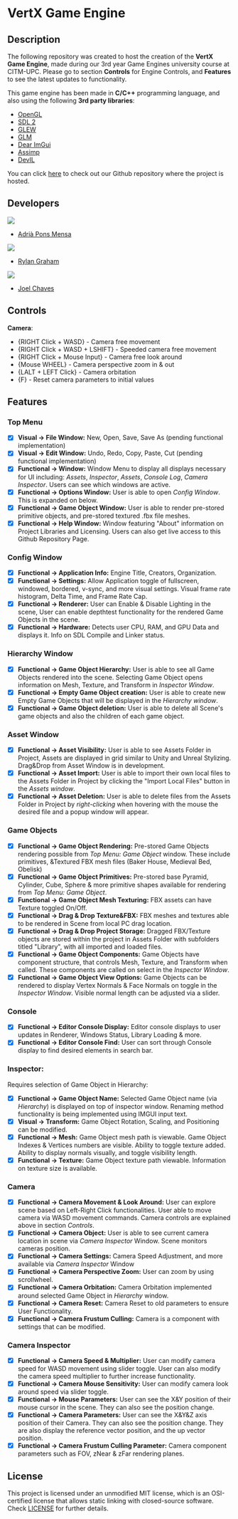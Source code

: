 # VertX Game Engine

## Description

The following repository was created to host the creation of the **VertX Game Engine**, made during our 3rd year Game Engines university course at CITM-UPC. Please go to section **Controls** for Engine Controls, and **Features** to see the latest updates to functionality.
 
This game engine has been made in **C/C++** programming language, and also using the following **3rd party libraries**:

- [OpenGL](https://www.opengl.org/)
- [SDL 2](https://www.libsdl.org/)
- [GLEW](https://glew.sourceforge.net/)
- [GLM](https://glm.g-truc.net/0.9.9/)
- [Dear ImGui](https://github.com/ocornut/imgui)
- [Assimp](https://assimp.org/)
- [DevIL](https://openil.sourceforge.net/)

You can click [here](https://github.com/CITM-UPC/VertX-Game-Engine) to check out our Github repository where the project is hosted.

## Developers

![](https://raw.githubusercontent.com/CITM-UPC/VertX-Game-Engine/main/TeamPhotos/adriapons.jpg)
 - [Adrià Pons Mensa](https://github.com/AdriaPm)
 
![](https://raw.githubusercontent.com/CITM-UPC/VertX-Game-Engine/main/TeamPhotos/rylangraham.jpg)
 - [Rylan Graham](https://github.com/RylanJGraham)

![](https://raw.githubusercontent.com/CITM-UPC/VertX-Game-Engine/main/TeamPhotos/joelchaves.jpg)
- [Joel Chaves](https://github.com/JoeyCM)

## Controls

**Camera**:
- {RIGHT Click + WASD} - Camera free movement
- {RIGHT Click + WASD + LSHIFT} - Speeded camera free movement
- {RIGHT Click + Mouse Input} - Camera free look around
- {Mouse WHEEL} - Camera perspective zoom in & out
- {LALT + LEFT Click} - Camera orbitation
- {F} - Reset camera parameters to initial values

## Features

### Top Menu
- [x] **Visual -> File Window:** New, Open, Save, Save As (pending functional implementation) 
- [x] **Visual -> Edit Window:** Undo, Redo, Copy, Paste, Cut (pending functional implementation)
- [x] **Functional -> Window:** Window Menu to display all displays necessary for UI including: *Assets*, *Inspector*, *Assets*, *Console Log*, *Camera Inspector*. Users can see which windows are active. 
- [x] **Functional -> Options Window:** User is able to open *Config Window*. This is expanded on below. 
- [x] **Functional -> Game Object Window:** User is able to render pre-stored primitive objects, and pre-stored textured .fbx file meshes. 
- [x] **Functional -> Help Window:** Window featuring "About" information on Project Libraries and Licensing. Users can also get live access to this Github Repository Page. 

### Config Window
- [x] **Functional -> Application Info:** Engine Title, Creators, Organization.
- [x] **Functional -> Settings:** Allow Application toggle of fullscreen, windowed, bordered, v-sync, and more visual settings. Visual frame rate histogram, Delta Time, and Frame Rate Cap.
- [x] **Functional -> Renderer:** User can Enable & Disable Lighting in the scene, User can enable depthtest functionality for the rendered Game Objects in the scene.
- [x] **Functional -> Hardware:** Detects user CPU, RAM, and GPU Data and displays it. Info on SDL Compile and Linker status.

### Hierarchy Window
- [x] **Functional -> Game Object Hierarchy:** User is able to see all Game Objects rendered into the scene. Selecting Game Object opens information on Mesh, Texture, and Transform in *Inspector Window*.
- [x] **Functional -> Empty Game Object creation:** User is able to create new Empty Game Objects that will be displayed in the *Hierarchy window*.
- [x] **Functional -> Game Object deletion:** User is able to delete all Scene's game objects and also the children of each game object.

### Asset Window
- [x] **Functional -> Asset Visibility:** User is able to see Assets Folder in Project, Assets are displayed in grid similar to Unity and Unreal Stylizing. Drag&Drop from Asset Window is in development.
- [x] **Functional -> Asset Import:** User is able to import their own local files to the Assets Folder in Project by clicking the "Import Local Files" button in the *Assets window*.
- [x] **Functional -> Asset Deletion:** User is able to delete files from the Assets Folder in Project by *right-clicking* when hovering with the mouse the desired file and a popup window will appear.

### Game Objects
- [x] **Functional -> Game Object Rendering:** Pre-stored Game Objects rendering possible from *Top Menu: Game Object* window. These include primitives, &Textured FBX mesh files (Baker House, Medieval Bed, Obelisk)
- [x] **Functional -> Game Object Primitives:** Pre-stored base Pyramid, Cylinder, Cube, Sphere & more primitive shapes available for rendering from *Top Menu: Game Object*.
- [x] **Functional -> Game Object Mesh Texturing:** FBX assets can have Texture toggled On/Off.
- [x] **Functional -> Drag & Drop Texture&FBX:** FBX meshes and textures able to be rendered in Scene from local PC drag location.
- [x] **Functional -> Drag & Drop Project Storage:** Dragged FBX/Texture objects are stored within the project in Assets Folder with subfolders titled "Library", with all imported and loaded files.
- [x] **Functional -> Game Object Components:** Game Objects have component structure, that controls Mesh, Texture, and Transform when called. These components are called on select in the *Inspector Window*. 
- [x] **Functional -> Game Object View Options:** Game Objects can be rendered to display Vertex Normals & Face Normals on toggle in the *Inspector Window*. Visible normal length can be adjusted via a slider.

### Console
- [x] **Functional -> Editor Console Display:**  Editor console displays to user updates in Renderer, Windows Status, Library Loading & more.
- [x] **Functional -> Editor Console Find:**  User can sort through Console display to find desired elements in search bar.

### Inspector:
Requires selection of Game Object in Hierarchy:
- [x] **Functional -> Game Object Name:** Selected Game Object name (via *Hierarchy*) is displayed on top of inspector window. Renaming method functionality is being implemented using IMGUI input text.
- [x] **Visual -> Transform:** Game Object Rotation, Scaling, and Positioning can be modified.
- [x] **Functional -> Mesh:**  Game Object mesh path is viewable. Game Object Indexes & Vertices numbers are visible. Ability to toggle texture added. Ability to display normals visually, and toggle visibility length. 
- [x] **Functional -> Texture:** Game Object texture path viewable. Information on texture size is available. 

### Camera
- [x] **Functional -> Camera Movement & Look Around:** User can explore scene based on Left-Right Click functionalities. User able to move camera via WASD movement commands. Camera controls are explained above in section *Controls*.
- [x] **Functional -> Camera Object:** User is able to see current camera location in scene via *Camera Inspector* Window. Scene monitors cameras position.  
- [x] **Functional -> Camera Settings:** Camera Speed Adjustment, and more available via *Camera Inspector* Window
- [x] **Functional -> Camera Perspective Zoom:** User can zoom by using scrollwheel.
- [x] **Functional -> Camera Orbitation:** Camera Orbitation implemented around selected Game Object in *Hierarchy* window.
- [x] **Functional -> Camera Reset:** Camera Reset to old parameters to ensure User Functionality.
- [x] **Functional -> Camera Frustum Culling:** Camera is a component with settings that can be modified.

### Camera Inspector
- [x] **Functional -> Camera Speed & Multiplier:** User can modify camera speed for WASD movement using slider toggle. User can also modify the camera speed multiplier to further increase functionality.
- [x] **Functional -> Camera Mouse Sensitivity:** User can modify camera look around speed via slider toggle.
- [x] **Functional -> Mouse Parameters:** User can see the X&Y position of their mouse cursor in the scene. They can also see the position change.
- [x] **Functional -> Camera Parameters:** User can see the X&Y&Z axis position of their Camera. They can also see the position change. They are also display the reference vector position, and the up vector position. 
- [x] **Functional -> Camera Frustum Culling Parameter:** Camera component parameters such as FOV, zNear & zFar rendering planes.

## License

This project is licensed under an unmodified MIT license, which is an OSI-certified license that allows static linking with closed-source software. Check [LICENSE](https://mit-license.org/) for further details.
